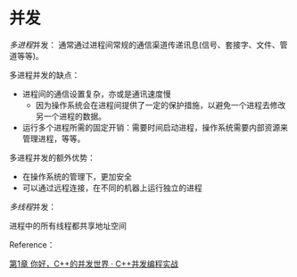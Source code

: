 # 并发

*多进程*并发： 通常通过进程间常规的通信渠道传递讯息(信号、套接字、文件、管道等等)。

多进程并发的缺点：
- 进程间的通信设置复杂，亦或是通讯速度慢
    - 因为操作系统会在进程间提供了一定的保护措施，以避免一个进程去修改另一个进程的数据。
- 运行多个进程所需的固定开销：需要时间启动进程，操作系统需要内部资源来管理进程，等等。

多进程并发的额外优势：
- 在操作系统的管理下，更加安全
- 可以通过远程连接，在不同的机器上运行独立的进程


*多线程*并发：

进程中的所有线程都共享地址空间



Reference：

[第1章 你好，C++的并发世界 · C++并发编程实战](https://nj.gitbooks.io/c/content/content/chapter1/chapter1-chinese.html)